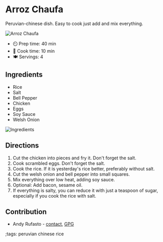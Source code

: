 # Arroz Chaufa

Peruvian-chinese dish. Easy to cook just add and mix everything.

![Arroz Chaufa](pix/arroz-chaufa-2.webp)

- ⏲️ Prep time: 40 min
- 🍳 Cook time: 10 min
- 🍽️ Servings: 4

## Ingredients

- Rice
- Salt
- Bell Pepper
- Chicken
- Eggs
- Soy Sauce
- Welsh Onion

![Ingredients](pix/arroz-chaufa-1.webp)

## Directions

1. Cut the chicken into pieces and fry it. Don't forget the salt.
2. Cook scrambled eggs. Don't forget the salt.
3. Cook the rice. If it is yesterday's rice better, preferably without salt.
4. Cut the welsh onion and bell pepper into small squares.
5. Mix everything over low heat, adding soy sauce.
6. Optional: Add bacon, sesame oil.
7. If everything is salty, you can reduce it with just a teaspoon of sugar, especially if you cook the rice with salt.

## Contribution

- Andy Rufasto - [contact](mailto:andy@andyrufasto.cf), [GPG](https://keyoxide.org/0A3D7C5B8C2499A8BEBCE72869D2E5C413569DA2)

;tags: peruvian chinese rice
